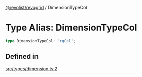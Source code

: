 [@revolist/revogrid](README.md) / DimensionTypeCol

# Type Alias: DimensionTypeCol

```ts
type DimensionTypeCol: "rgCol";
```

## Defined in

[src/types/dimension.ts:2](https://github.com/revolist/revogrid/blob/20b33a0db6e2f2e1c06bc58b03fe68189a928a64/src/types/dimension.ts#L2)
